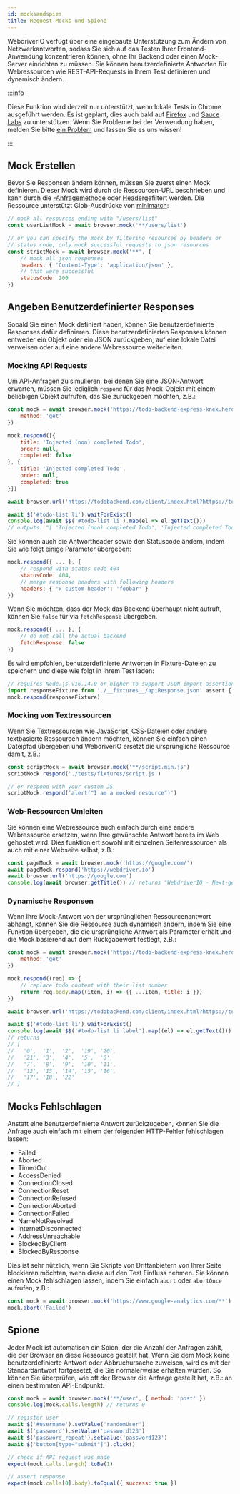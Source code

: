 ```yaml
---
id: mocksandspies
title: Request Mocks und Spione
---
```


WebdriverIO verfügt über eine eingebaute Unterstützung zum Ändern von Netzwerkantworten, sodass Sie sich auf das Testen Ihrer Frontend-Anwendung konzentrieren können, ohne Ihr Backend oder einen Mock-Server einrichten zu müssen. Sie können benutzerdefinierte Antworten für Webressourcen wie REST-API-Requests in Ihrem Test definieren und dynamisch ändern.

:::info

Diese Funktion wird derzeit nur unterstützt, wenn lokale Tests in Chrome ausgeführt werden. Es ist geplant, dies auch bald auf [Firefox](https://bugzilla.mozilla.org/show_bug.cgi?id=1591389) und [Sauce Labs](https://saucelabs.com/) zu unterstützen. Wenn Sie Probleme bei der Verwendung haben, melden Sie bitte [ein Problem](https://github.com/webdriverio/webdriverio/issues/new/choose) und lassen Sie es uns wissen!

:::

## Mock Erstellen

Bevor Sie Responsen ändern können, müssen Sie zuerst einen Mock definieren. Dieser Mock wird durch die Ressourcen-URL beschrieben und kann durch die [-Anfragemethode](https://developer.mozilla.org/en-US/docs/Web/HTTP/Methods) oder [Header](https://developer.mozilla.org/en-US/docs/Web/HTTP/Headers)gefiltert werden. Die Ressource unterstützt Glob-Ausdrücke von [minimatch](https://www.npmjs.com/package/minimatch):

```js
// mock all resources ending with "/users/list"
const userListMock = await browser.mock('**/users/list')

// or you can specify the mock by filtering resources by headers or
// status code, only mock successful requests to json resources
const strictMock = await browser.mock('**', {
    // mock all json responses
    headers: { 'Content-Type': 'application/json' },
    // that were successful
    statusCode: 200
})
```

## Angeben Benutzerdefinierter Responses

Sobald Sie einen Mock definiert haben, können Sie benutzerdefinierte Responses dafür definieren. Diese benutzerdefinierten Responses können entweder ein Objekt oder ein JSON zurückgeben, auf eine lokale Datei verweisen oder auf eine andere Webressource weiterleiten.

### Mocking API Requests

Um API-Anfragen zu simulieren, bei denen Sie eine JSON-Antwort erwarten, müssen Sie lediglich `respond` für das Mock-Objekt mit einem beliebigen Objekt aufrufen, das Sie zurückgeben möchten, z.B.:

```js
const mock = await browser.mock('https://todo-backend-express-knex.herokuapp.com/', {
    method: 'get'
})

mock.respond([{
    title: 'Injected (non) completed Todo',
    order: null,
    completed: false
}, {
    title: 'Injected completed Todo',
    order: null,
    completed: true
}])

await browser.url('https://todobackend.com/client/index.html?https://todo-backend-express-knex.herokuapp.com/')

await $('#todo-list li').waitForExist()
console.log(await $$('#todo-list li').map(el => el.getText()))
// outputs: "[ 'Injected (non) completed Todo', 'Injected completed Todo' ]"
```

Sie können auch die Antwortheader sowie den Statuscode ändern, indem Sie wie folgt einige Parameter übergeben:

```js
mock.respond({ ... }, {
    // respond with status code 404
    statusCode: 404,
    // merge response headers with following headers
    headers: { 'x-custom-header': 'foobar' }
})
```

Wenn Sie möchten, dass der Mock das Backend überhaupt nicht aufruft, können Sie `false` für via `fetchResponse` übergeben.

```js
mock.respond({ ... }, {
    // do not call the actual backend
    fetchResponse: false
})
```

Es wird empfohlen, benutzerdefinierte Antworten in Fixture-Dateien zu speichern und diese wie folgt in Ihrem Test laden:

```js
// requires Node.js v16.14.0 or higher to support JSON import assertions
import responseFixture from './__fixtures__/apiResponse.json' assert { type: 'json' }
mock.respond(responseFixture)
```

### Mocking von Textressourcen

Wenn Sie Textressourcen wie JavaScript, CSS-Dateien oder andere textbasierte Ressourcen ändern möchten, können Sie einfach einen Dateipfad übergeben und WebdriverIO ersetzt die ursprüngliche Ressource damit, z.B.:

```js
const scriptMock = await browser.mock('**/script.min.js')
scriptMock.respond('./tests/fixtures/script.js')

// or respond with your custom JS
scriptMock.respond('alert("I am a mocked resource")')
```

### Web-Ressourcen Umleiten

Sie können eine Webressource auch einfach durch eine andere Webressource ersetzen, wenn Ihre gewünschte Antwort bereits im Web gehostet wird. Dies funktioniert sowohl mit einzelnen Seitenressourcen als auch mit einer Webseite selbst, z.B.:

```js
const pageMock = await browser.mock('https://google.com/')
await pageMock.respond('https://webdriver.io')
await browser.url('https://google.com')
console.log(await browser.getTitle()) // returns "WebdriverIO · Next-gen browser and mobile automation test framework for Node.js"
```

### Dynamische Responsen

Wenn Ihre Mock-Antwort von der ursprünglichen Ressourcenantwort abhängt, können Sie die Ressource auch dynamisch ändern, indem Sie eine Funktion übergeben, die die ursprüngliche Antwort als Parameter erhält und die Mock basierend auf dem Rückgabewert festlegt, z.B.:

```js
const mock = await browser.mock('https://todo-backend-express-knex.herokuapp.com/', {
    method: 'get'
})

mock.respond((req) => {
    // replace todo content with their list number
    return req.body.map((item, i) => ({ ...item, title: i }))
})

await browser.url('https://todobackend.com/client/index.html?https://todo-backend-express-knex.herokuapp.com/')

await $('#todo-list li').waitForExist()
console.log(await $$('#todo-list li label').map((el) => el.getText()))
// returns
// [
//   '0',  '1',  '2',  '19', '20',
//   '21', '3',  '4',  '5',  '6',
//   '7',  '8',  '9',  '10', '11',
//   '12', '13', '14', '15', '16',
//   '17', '18', '22'
// ]
```

## Mocks Fehlschlagen

Anstatt eine benutzerdefinierte Antwort zurückzugeben, können Sie die Anfrage auch einfach mit einem der folgenden HTTP-Fehler fehlschlagen lassen:

- Failed
- Aborted
- TimedOut
- AccessDenied
- ConnectionClosed
- ConnectionReset
- ConnectionRefused
- ConnectionAborted
- ConnectionFailed
- NameNotResolved
- InternetDisconnected
- AddressUnreachable
- BlockedByClient
- BlockedByResponse

Dies ist sehr nützlich, wenn Sie Skripte von Drittanbietern von Ihrer Seite blockieren möchten, wenn diese auf den Test Einfluss nehmen. Sie können einen Mock fehlschlagen lassen, indem Sie einfach `abort` oder `abortOnce` aufrufen, z.B.:

```js
const mock = await browser.mock('https://www.google-analytics.com/**')
mock.abort('Failed')
```

## Spione

Jeder Mock ist automatisch ein Spion, der die Anzahl der Anfragen zählt, die der Browser an diese Ressource gestellt hat. Wenn Sie dem Mock keine benutzerdefinierte Antwort oder Abbruchursache zuweisen, wird es mit der Standardantwort fortgesetzt, die Sie normalerweise erhalten würden. So können Sie überprüfen, wie oft der Browser die Anfrage gestellt hat, z.B.: an einen bestimmten API-Endpunkt.

```js
const mock = await browser.mock('**/user', { method: 'post' })
console.log(mock.calls.length) // returns 0

// register user
await $('#username').setValue('randomUser')
await $('password').setValue('password123')
await $('password_repeat').setValue('password123')
await $('button[type="submit"]').click()

// check if API request was made
expect(mock.calls.length).toBe(1)

// assert response
expect(mock.calls[0].body).toEqual({ success: true })
```
